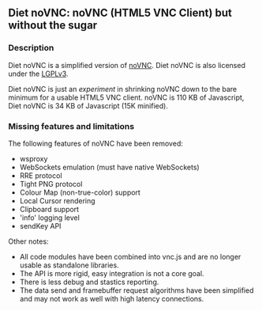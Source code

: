 ## Diet noVNC: noVNC (HTML5 VNC Client) but without the sugar


### Description

Diet noVNC is a simplified version of
[noVNC](http://github.com/kanaka/noVNC). Diet noVNC is also licensed
under the [LGPLv3](http://www.gnu.org/licenses/lgpl.html).

Diet noVNC is just an *experiment* in shrinking noVNC down to the bare
minimum for a usable HTML5 VNC client. noVNC is 110 KB of Javascript,
Diet noVNC is 34 KB of Javascript (15K minified).


### Missing features and limitations

The following features of noVNC have been removed:

* wsproxy 
* WebSockets emulation (must have native WebSockets)
* RRE protocol
* Tight PNG protocol
* Colour Map (non-true-color) support
* Local Cursor rendering
* Clipboard support
* 'info' logging level
* sendKey API

Other notes:

* All code modules have been combined into vnc.js and are no longer
  usable as standalone libraries.
* The API is more rigid, easy integration is not a core goal.
* There is less debug and stastics reporting.
* The data send and framebuffer request algorithms have been
  simplified and may not work as well with high latency connections.



